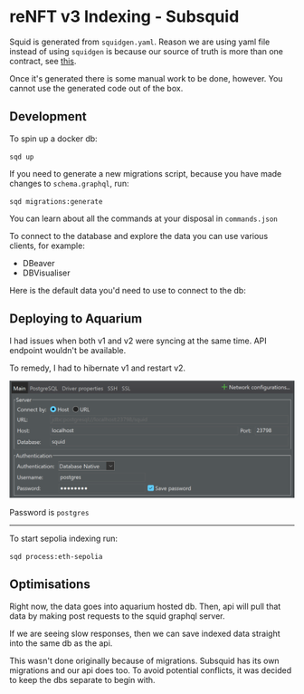 # reNFT v3 Indexing - Subsquid

Squid is generated from `squidgen.yaml`. Reason we are using yaml file instead of using `squidgen` is because our source of truth
is more than one contract, see [this](https://docs.subsquid.io/basics/squid-gen/#configuration).

Once it's generated there is some manual work to be done, however. You cannot use the generated code out of the box.

## Development

To spin up a docker db:

`sqd up`

If you need to generate a new migrations script, because you have made changes to `schema.graphql`, run:

`sqd migrations:generate`

You can learn about all the commands at your disposal in `commands.json`

To connect to the database and explore the data you can use various clients, for example:

- DBeaver
- DBVisualiser

Here is the default data you'd need to use to connect to the db:

## Deploying to Aquarium

I had issues when both v1 and v2 were syncing at the same time. API endpoint wouldn't be available.

To remedy, I had to hibernate v1 and restart v2.

![squid db config](./assets/squid-db.png)

Password is `postgres`

---

To start sepolia indexing run:

`sqd process:eth-sepolia`

## Optimisations

Right now, the data goes into aquarium hosted db. Then, api will pull that data by making post requests to the squid graphql server.

If we are seeing slow responses, then we can save indexed data straight into the same db as the api.

This wasn't done originally because of migrations. Subsquid has its own migrations and our api does too. To avoid potential conflicts, it was decided to keep the dbs separate to begin with.
